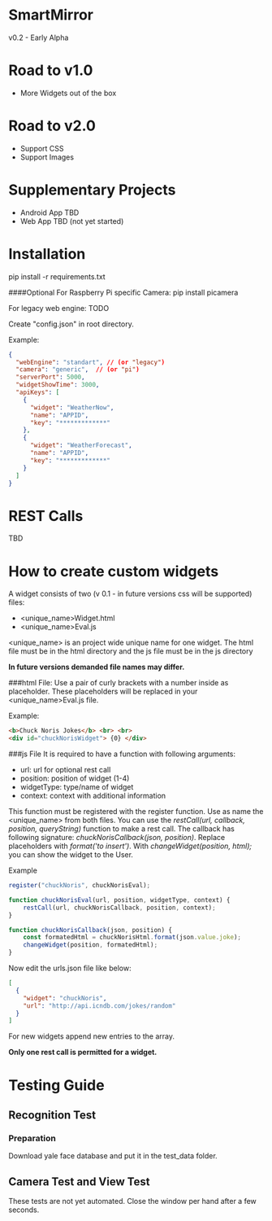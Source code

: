 # SmartMirror

v0.2 - Early Alpha

# Road to v1.0
- More Widgets out of the box

# Road to v2.0
- Support CSS
- Support Images

# Supplementary Projects
- Android App TBD
- Web App TBD (not yet started)

# Installation
pip install -r requirements.txt

####Optional
For Raspberry Pi specific Camera:
pip install picamera

For legacy web engine:
TODO

Create "config.json" in root directory.

Example:
```json
{
  "webEngine": "standart", // (or "legacy")
  "camera": "generic",  // (or "pi")
  "serverPort": 5000,
  "widgetShowTime": 3000,
  "apiKeys": [
    {
      "widget": "WeatherNow",
      "name": "APPID",
      "key": "*************"
    },
    {
      "widget": "WeatherForecast",
      "name": "APPID",
      "key": "*************"
    }
  ]
}
```

# REST Calls
TBD



# How to create custom widgets
A widget consists of two (v 0.1 - in future versions css will be supported) files:
- <unique_name>Widget.html
- <unique_name>Eval.js

<unique_name> is an project wide unique name for one widget.
The html file must be in the html directory and the js file must be in the js directory

**In future versions demanded file names may differ.**

###html File:
Use a pair of curly brackets with a number inside as placeholder. These placeholders will be replaced in your <unique_name>Eval.js file.

Example:
```html
<b>Chuck Noris Jokes</b> <br> <br>
<div id="chuckNorisWidget"> {0} </div>
```

###js File
It is required to have a function with following arguments:
- url: url for optional rest call
- position: position of widget (1-4)
- widgetType: type/name of widget
- context: context with additional information

This function must be registered with the register function. Use as name the <unique_name> from both files.
You can use the *restCall(url, callback, position, queryString)* function to make a rest call.
The callback has following signature: *chuckNorisCallback(json, position)*.
Replace placeholders with *format('to insert')*.
With *changeWidget(position, html);* you can show the widget to the User.

Example 
```javascript
register("chuckNoris", chuckNorisEval);

function chuckNorisEval(url, position, widgetType, context) {
    restCall(url, chuckNorisCallback, position, context);
}

function chuckNorisCallback(json, position) {
    const formatedHtml = chuckNorisHtml.format(json.value.joke);
    changeWidget(position, formatedHtml);
}
```

Now edit the urls.json file like below:
```json
[
  {
    "widget": "chuckNoris",
    "url": "http://api.icndb.com/jokes/random"
  }
]
```
For new widgets append new entries to the array.


**Only one rest call is permitted for a widget.**


# Testing Guide
## Recognition Test
### Preparation
Download yale face database and put it in the test_data folder.
## Camera Test and View Test
These tests are not yet automated. Close the window per hand after a few seconds.
